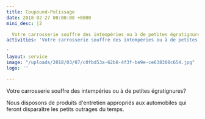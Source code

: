 ```yaml
---
title: Coupound-Polissage
date: 2018-02-27 00:00:00 +0000
mini_desc: |2

  Votre carrosserie souffre des intempéries ou à de petites égratignures?
activities: 'Votre carrosserie souffre des intempéries ou à de petites égratignures?

'
layout: service
image: "/uploads/2018/03/07/c0fbd53a-62b8-4f3f-be9e-ce638308c654.jpg"
logo: ''

---
```

Votre carrosserie souffre des intempéries ou à de petites égratignures?

Nous disposons de produits d'entretien appropriés aux automobiles qui feront disparaître les petits outrages du temps.